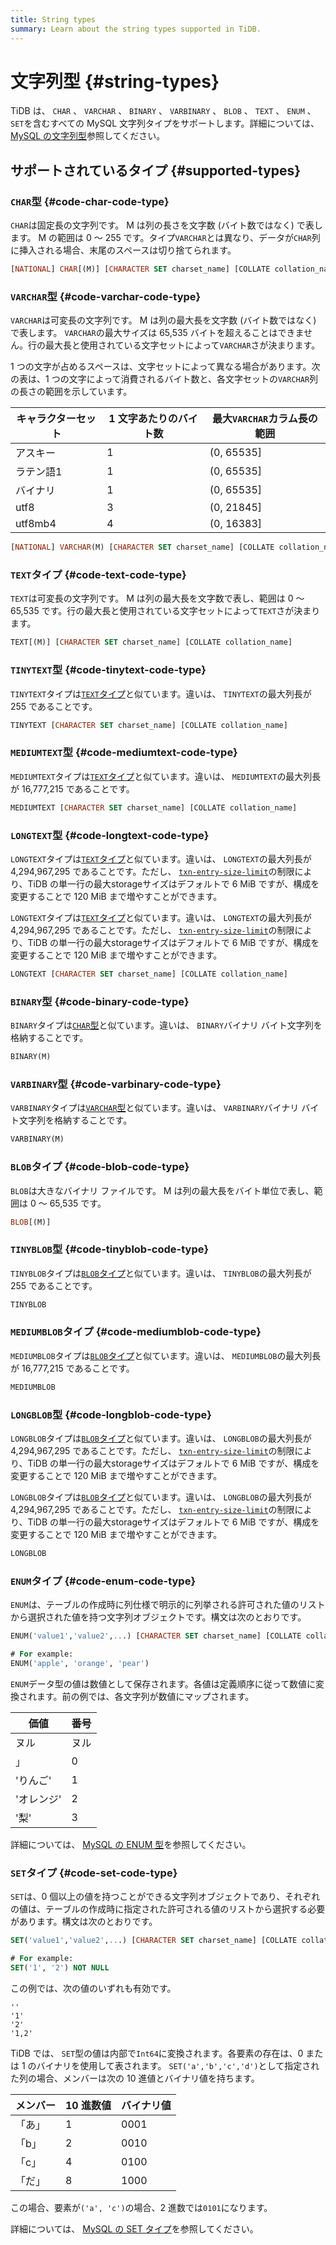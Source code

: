 ```yaml
---
title: String types
summary: Learn about the string types supported in TiDB.
---
```


# 文字列型 {#string-types}

TiDB は、 `CHAR` 、 `VARCHAR` 、 `BINARY` 、 `VARBINARY` 、 `BLOB` 、 `TEXT` 、 `ENUM` 、 `SET`を含むすべての MySQL 文字列タイプをサポートします。詳細については、 [<a href="https://dev.mysql.com/doc/refman/5.7/en/string-types.html">MySQL の文字列型</a>](https://dev.mysql.com/doc/refman/5.7/en/string-types.html)参照してください。

## サポートされているタイプ {#supported-types}

### <code>CHAR</code>型 {#code-char-code-type}

`CHAR`は固定長の文字列です。 M は列の長さを文字数 (バイト数ではなく) で表します。 M の範囲は 0 ～ 255 です。タイプ`VARCHAR`とは異なり、データが`CHAR`列に挿入される場合、末尾のスペースは切り捨てられます。

```sql
[NATIONAL] CHAR[(M)] [CHARACTER SET charset_name] [COLLATE collation_name]
```

### <code>VARCHAR</code>型 {#code-varchar-code-type}

`VARCHAR`は可変長の文字列です。 M は列の最大長を文字数 (バイト数ではなく) で表します。 `VARCHAR`の最大サイズは 65,535 バイトを超えることはできません。行の最大長と使用されている文字セットによって`VARCHAR`さが決まります。

1 つの文字が占めるスペースは、文字セットによって異なる場合があります。次の表は、1 つの文字によって消費されるバイト数と、各文字セットの`VARCHAR`列の長さの範囲を示しています。

| キャラクターセット | 1 文字あたりのバイト数 | 最大`VARCHAR`カラム長の範囲 |
| --------- | ------------ | ------------------ |
| アスキー      | 1            | (0, 65535]         |
| ラテン語1     | 1            | (0, 65535]         |
| バイナリ      | 1            | (0, 65535]         |
| utf8      | 3            | (0, 21845]         |
| utf8mb4   | 4            | (0, 16383]         |

```sql
[NATIONAL] VARCHAR(M) [CHARACTER SET charset_name] [COLLATE collation_name]
```

### <code>TEXT</code>タイプ {#code-text-code-type}

`TEXT`は可変長の文字列です。 M は列の最大長を文字数で表し、範囲は 0 ～ 65,535 です。行の最大長と使用されている文字セットによって`TEXT`さが決まります。

```sql
TEXT[(M)] [CHARACTER SET charset_name] [COLLATE collation_name]
```

### <code>TINYTEXT</code>型 {#code-tinytext-code-type}

`TINYTEXT`タイプは[<a href="#text-type">`TEXT`タイプ</a>](#text-type)と似ています。違いは、 `TINYTEXT`の最大列長が 255 であることです。

```sql
TINYTEXT [CHARACTER SET charset_name] [COLLATE collation_name]
```

### <code>MEDIUMTEXT</code>型 {#code-mediumtext-code-type}

`MEDIUMTEXT`タイプは[<a href="#text-type">`TEXT`タイプ</a>](#text-type)と似ています。違いは、 `MEDIUMTEXT`の最大列長が 16,777,215 であることです。

```sql
MEDIUMTEXT [CHARACTER SET charset_name] [COLLATE collation_name]
```

### <code>LONGTEXT</code>型 {#code-longtext-code-type}

<CustomContent platform="tidb">

`LONGTEXT`タイプは[<a href="#text-type">`TEXT`タイプ</a>](#text-type)と似ています。違いは、 `LONGTEXT`の最大列長が 4,294,967,295 であることです。ただし、 [<a href="/tidb-configuration-file.md#txn-entry-size-limit-new-in-v50">`txn-entry-size-limit`</a>](/tidb-configuration-file.md#txn-entry-size-limit-new-in-v50)の制限により、TiDB の単一行の最大storageサイズはデフォルトで 6 MiB ですが、構成を変更することで 120 MiB まで増やすことができます。

</CustomContent>
<CustomContent platform="tidb-cloud">

`LONGTEXT`タイプは[<a href="#text-type">`TEXT`タイプ</a>](#text-type)と似ています。違いは、 `LONGTEXT`の最大列長が 4,294,967,295 であることです。ただし、 [<a href="https://docs.pingcap.com/tidb/stable/tidb-configuration-file#txn-entry-size-limit-new-in-v50">`txn-entry-size-limit`</a>](https://docs.pingcap.com/tidb/stable/tidb-configuration-file#txn-entry-size-limit-new-in-v50)の制限により、TiDB の単一行の最大storageサイズはデフォルトで 6 MiB ですが、構成を変更することで 120 MiB まで増やすことができます。

</CustomContent>

```sql
LONGTEXT [CHARACTER SET charset_name] [COLLATE collation_name]
```

### <code>BINARY</code>型 {#code-binary-code-type}

`BINARY`タイプは[<a href="#char-type">`CHAR`型</a>](#char-type)と似ています。違いは、 `BINARY`バイナリ バイト文字列を格納することです。

```sql
BINARY(M)
```

### <code>VARBINARY</code>型 {#code-varbinary-code-type}

`VARBINARY`タイプは[<a href="#varchar-type">`VARCHAR`型</a>](#varchar-type)と似ています。違いは、 `VARBINARY`バイナリ バイト文字列を格納することです。

```sql
VARBINARY(M)
```

### <code>BLOB</code>タイプ {#code-blob-code-type}

`BLOB`は大きなバイナリ ファイルです。 M は列の最大長をバイト単位で表し、範囲は 0 ～ 65,535 です。

```sql
BLOB[(M)]
```

### <code>TINYBLOB</code>型 {#code-tinyblob-code-type}

`TINYBLOB`タイプは[<a href="#blob-type">`BLOB`タイプ</a>](#blob-type)と似ています。違いは、 `TINYBLOB`の最大列長が 255 であることです。

```sql
TINYBLOB
```

### <code>MEDIUMBLOB</code>タイプ {#code-mediumblob-code-type}

`MEDIUMBLOB`タイプは[<a href="#blob-type">`BLOB`タイプ</a>](#blob-type)と似ています。違いは、 `MEDIUMBLOB`の最大列長が 16,777,215 であることです。

```sql
MEDIUMBLOB
```

### <code>LONGBLOB</code>型 {#code-longblob-code-type}

<CustomContent platform="tidb">

`LONGBLOB`タイプは[<a href="#blob-type">`BLOB`タイプ</a>](#blob-type)と似ています。違いは、 `LONGBLOB`の最大列長が 4,294,967,295 であることです。ただし、 [<a href="/tidb-configuration-file.md#txn-entry-size-limit-new-in-v50">`txn-entry-size-limit`</a>](/tidb-configuration-file.md#txn-entry-size-limit-new-in-v50)の制限により、TiDB の単一行の最大storageサイズはデフォルトで 6 MiB ですが、構成を変更することで 120 MiB まで増やすことができます。

</CustomContent>
<CustomContent platform="tidb-cloud">

`LONGBLOB`タイプは[<a href="#blob-type">`BLOB`タイプ</a>](#blob-type)と似ています。違いは、 `LONGBLOB`の最大列長が 4,294,967,295 であることです。ただし、 [<a href="https://docs.pingcap.com/tidb/stable/tidb-configuration-file#txn-entry-size-limit-new-in-v50">`txn-entry-size-limit`</a>](https://docs.pingcap.com/tidb/stable/tidb-configuration-file#txn-entry-size-limit-new-in-v50)の制限により、TiDB の単一行の最大storageサイズはデフォルトで 6 MiB ですが、構成を変更することで 120 MiB まで増やすことができます。

</CustomContent>

```sql
LONGBLOB
```

### <code>ENUM</code>タイプ {#code-enum-code-type}

`ENUM`は、テーブルの作成時に列仕様で明示的に列挙される許可された値のリストから選択された値を持つ文字列オブジェクトです。構文は次のとおりです。

```sql
ENUM('value1','value2',...) [CHARACTER SET charset_name] [COLLATE collation_name]

# For example:
ENUM('apple', 'orange', 'pear')
```

`ENUM`データ型の値は数値として保存されます。各値は定義順序に従って数値に変換されます。前の例では、各文字列が数値にマップされます。

| 価値             | 番号 |
| -------------- | -- |
| ヌル             | ヌル |
| 」              | 0  |
| &#39;りんご&#39;  | 1  |
| &#39;オレンジ&#39; | 2  |
| &#39;梨&#39;    | 3  |

詳細については、 [<a href="https://dev.mysql.com/doc/refman/5.7/en/enum.html">MySQL の ENUM 型</a>](https://dev.mysql.com/doc/refman/5.7/en/enum.html)を参照してください。

### <code>SET</code>タイプ {#code-set-code-type}

`SET`は、0 個以上の値を持つことができる文字列オブジェクトであり、それぞれの値は、テーブルの作成時に指定された許可される値のリストから選択する必要があります。構文は次のとおりです。

```sql
SET('value1','value2',...) [CHARACTER SET charset_name] [COLLATE collation_name]

# For example:
SET('1', '2') NOT NULL
```

この例では、次の値のいずれも有効です。

```
''
'1'
'2'
'1,2'
```

TiDB では、 `SET`型の値は内部で`Int64`に変換されます。各要素の存在は、0 または 1 のバイナリを使用して表されます。 `SET('a','b','c','d')`として指定された列の場合、メンバーは次の 10 進値とバイナリ値を持ちます。

| メンバー | 10 進数値 | バイナリ値 |
| ---- | ------ | ----- |
| 「あ」  | 1      | 0001  |
| 「b」  | 2      | 0010  |
| 「c」  | 4      | 0100  |
| 「だ」  | 8      | 1000  |

この場合、要素が`('a', 'c')`の場合、2 進数では`0101`になります。

詳細については、 [<a href="https://dev.mysql.com/doc/refman/5.7/en/set.html">MySQL の SET タイプ</a>](https://dev.mysql.com/doc/refman/5.7/en/set.html)を参照してください。
